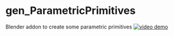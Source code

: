 # gen_ParametricPrimitives
Blender addon to create some parametric primitives
[![video demo](https://img.youtube.com/vi/scMvczW_1HQ/maxresdefault.jpg)](https://youtu.be/scMvczW_1HQ) 
